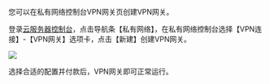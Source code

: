 您可以在私有网络控制台VPN网关页创建VPN网关。

登录[云服务器控制台](http://console.tce.fsphere.cn/)，点击导航条【私有网络】，在私有网络控制台选择【VPN连接】-【VPN网关】选项卡，点击【新建】创建VPN网关。

 ![](http://imgcache.tcecqpoc.fsphere.cn/image/mccdn.qcloud.com/img567fa20d1fadf.png)
 
选择合适的配置并付款后，VPN网关即可正常运行。